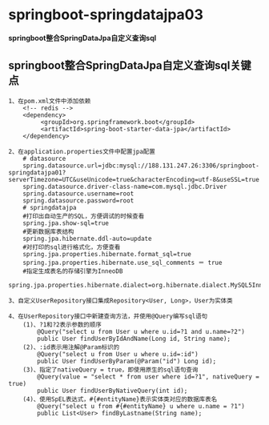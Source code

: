 # springboot-springdatajpa03

**springboot整合SpringDataJpa自定义查询sql**

## springboot整合SpringDataJpa自定义查询sql关键点
    1、在pom.xml文件中添加依赖
        <!-- redis -->
        <dependency>
             <groupId>org.springframework.boot</groupId>
             <artifactId>spring-boot-starter-data-jpa</artifactId>
        </dependency>

    2、在application.properties文件中配置jpa配置
        # datasource
        spring.datasource.url=jdbc:mysql://188.131.247.26:3306/springboot-springdatajpa01?serverTimezone=UTC&useUnicode=true&characterEncoding=utf-8&useSSL=true
        spring.datasource.driver-class-name=com.mysql.jdbc.Driver
        spring.datasource.username=root
        spring.datasource.password=root
        # springdatajpa
        #打印出自动生产的SQL，方便调试的时候查看
        spring.jpa.show-sql=true
        #更新数据库表结构
        spring.jpa.hibernate.ddl-auto=update
        #对打印的sql进行格式化，方便查看
        spring.jpa.properties.hibernate.format_sql=true
        spring.jpa.properties.hibernate.use_sql_comments ＝ true
        #指定生成表名的存储引擎为InneoDB
        spring.jpa.properties.hibernate.dialect=org.hibernate.dialect.MySQL5InnoDBDialect
        
    3、自定义UserRepository接口集成Repository<User, Long>，User为实体类
    
    4、在UserRepository接口中新建查询方法，并使用@Query编写sql语句
        (1)、?1和?2表示参数的顺序
            @Query("select u from User u where u.id=?1 and u.name=?2")
            public User findUserByIdAndName(Long id, String name);
        (2)、:id表示用注解@Param标识的
            @Query("select u from User u where u.id=:id")
            public User findUserByParam(@Param("id") Long id);
        (3)、指定了nativeQuery = true，即使用原生的sql语句查询
            @Query(value = "select * from user where id=?1", nativeQuery = true)
            public User findUserByNativeQuery(int id);
        (4)、使用SpEL表达式，#{#entityName}表示实体类对应的数据库表名
            @Query("select u from #{#entityName} u where u.name = ?1")
            public List<User> findByLastname(String name);